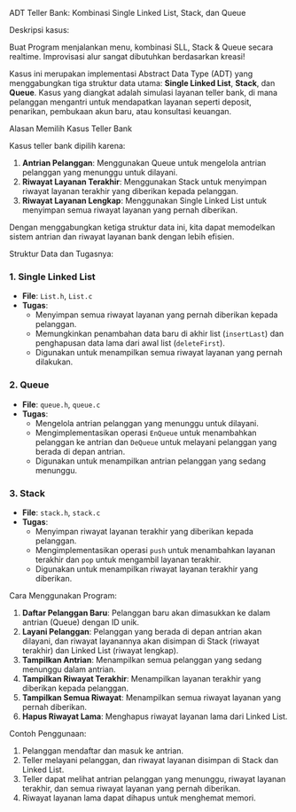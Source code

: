 ADT Teller Bank: Kombinasi Single Linked List, Stack, dan Queue

Deskripsi kasus:

Buat Program menjalankan menu, kombinasi SLL, Stack & Queue secara realtime.
Improvisasi alur sangat dibutuhkan berdasarkan kreasi!

Kasus ini merupakan implementasi Abstract Data Type (ADT) yang menggabungkan tiga struktur data utama: **Single Linked List**, **Stack**, dan **Queue**. Kasus yang diangkat adalah simulasi layanan teller bank, di mana pelanggan mengantri untuk mendapatkan layanan seperti deposit, penarikan, pembukaan akun baru, atau konsultasi keuangan.

Alasan Memilih Kasus Teller Bank

Kasus teller bank dipilih karena:
1. **Antrian Pelanggan**: Menggunakan Queue untuk mengelola antrian pelanggan yang menunggu untuk dilayani.
2. **Riwayat Layanan Terakhir**: Menggunakan Stack untuk menyimpan riwayat layanan terakhir yang diberikan kepada pelanggan.
3. **Riwayat Layanan Lengkap**: Menggunakan Single Linked List untuk menyimpan semua riwayat layanan yang pernah diberikan.

Dengan menggabungkan ketiga struktur data ini, kita dapat memodelkan sistem antrian dan riwayat layanan bank dengan lebih efisien.

Struktur Data dan Tugasnya:

### 1. Single Linked List
- **File**: `List.h`, `List.c`
- **Tugas**: 
  - Menyimpan semua riwayat layanan yang pernah diberikan kepada pelanggan.
  - Memungkinkan penambahan data baru di akhir list (`insertLast`) dan penghapusan data lama dari awal list (`deleteFirst`).
  - Digunakan untuk menampilkan semua riwayat layanan yang pernah dilakukan.

### 2. Queue
- **File**: `queue.h`, `queue.c`
- **Tugas**:
  - Mengelola antrian pelanggan yang menunggu untuk dilayani.
  - Mengimplementasikan operasi `EnQueue` untuk menambahkan pelanggan ke antrian dan `DeQueue` untuk melayani pelanggan yang berada di depan antrian.
  - Digunakan untuk menampilkan antrian pelanggan yang sedang menunggu.

### 3. Stack
- **File**: `stack.h`, `stack.c`
- **Tugas**:
  - Menyimpan riwayat layanan terakhir yang diberikan kepada pelanggan.
  - Mengimplementasikan operasi `push` untuk menambahkan layanan terakhir dan `pop` untuk mengambil layanan terakhir.
  - Digunakan untuk menampilkan riwayat layanan terakhir yang diberikan.

Cara Menggunakan Program:

1. **Daftar Pelanggan Baru**: Pelanggan baru akan dimasukkan ke dalam antrian (Queue) dengan ID unik.
2. **Layani Pelanggan**: Pelanggan yang berada di depan antrian akan dilayani, dan riwayat layanannya akan disimpan di Stack (riwayat terakhir) dan Linked List (riwayat lengkap).
3. **Tampilkan Antrian**: Menampilkan semua pelanggan yang sedang menunggu dalam antrian.
4. **Tampilkan Riwayat Terakhir**: Menampilkan layanan terakhir yang diberikan kepada pelanggan.
5. **Tampilkan Semua Riwayat**: Menampilkan semua riwayat layanan yang pernah diberikan.
6. **Hapus Riwayat Lama**: Menghapus riwayat layanan lama dari Linked List.

Contoh Penggunaan:

1. Pelanggan mendaftar dan masuk ke antrian.
2. Teller melayani pelanggan, dan riwayat layanan disimpan di Stack dan Linked List.
3. Teller dapat melihat antrian pelanggan yang menunggu, riwayat layanan terakhir, dan semua riwayat layanan yang pernah diberikan.
4. Riwayat layanan lama dapat dihapus untuk menghemat memori.
